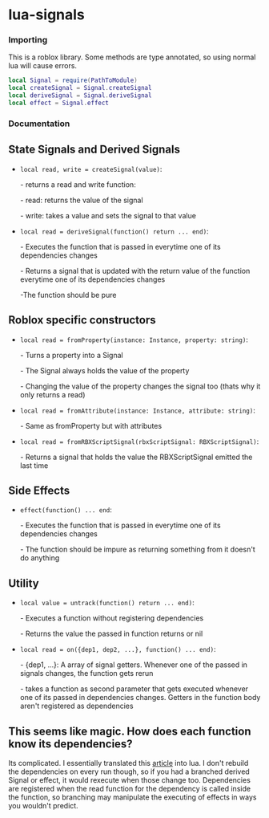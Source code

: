 # lua-signals

### Importing
This is a roblox library. Some methods are type annotated, so using normal lua will cause errors.
```lua
local Signal = require(PathToModule)
local createSignal = Signal.createSignal
local deriveSignal = Signal.deriveSignal
local effect = Signal.effect
```

### Documentation
## State Signals and Derived Signals
- `local read, write = createSignal(value)`: <p> - returns a read and write function: <p> - read: returns the value of the signal <p> - write: takes a value and sets the signal to that value
- `local read = deriveSignal(function() return ... end)`: <p> - Executes the function that is passed in everytime one of its dependencies changes <p> - Returns a signal that is updated with the return value of the function everytime one of its dependencies changes <p>  -The function should be pure

## Roblox specific constructors
- `local read = fromProperty(instance: Instance, property: string)`: <p> - Turns a property into a Signal <p> - The Signal always holds the value of the property <p> - Changing the value of the property changes the signal too (thats why it only returns a read)
- `local read = fromAttribute(instance: Instance, attribute: string)`: <p> - Same as fromProperty but with attributes
- `local read = fromRBXScriptSignal(rbxScriptSignal: RBXScriptSignal)`: <p> - Returns a signal that holds the value the RBXScriptSignal emitted the last time

## Side Effects
- `effect(function() ... end`: <p> - Executes the function that is passed in everytime one of its dependencies changes <p> - The function should be impure as returning something from it doesn't do anything

## Utility
- `local value = untrack(function() return ... end)`: <p> - Executes a function without registering dependencies <p> - Returns the value the passed in function returns or nil
- `local read = on({dep1, dep2, ...}, function() ... end)`: <p> - {dep1, ...}: A array of signal getters. Whenever one of the passed in signals changes, the function gets rerun <p> - takes a function as second parameter that gets executed whenever one of its passed in dependencies changes. Getters in the function body aren't registered as dependencies

## This seems like magic. How does each function know its dependencies?
Its complicated. I essentially translated this [article](https://dev.to/ryansolid/building-a-reactive-library-from-scratch-1i0p) into lua. I don't rebuild the dependencies on every run though, so if you had a branched derived Signal or effect, it would rexecute when those change too. Dependencies are registered when the read function for the dependency is called inside the function, so branching may manipulate the executing of effects in ways you wouldn't predict.
